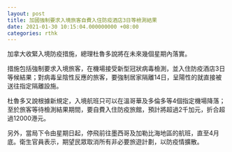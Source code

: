 ```yaml
---
layout: post
title: 加國強制要求入境旅客自費入住防疫酒店3日等檢測結果
date: 2021-01-30 10:15:04.000000000 +08:00
categories: rthk
---
```


加拿大收緊入境防疫措施，總理杜魯多說將在未來幾個星期內落實。

措施包括強制要求入境旅客，在機場接受新型冠狀病毒檢測，並入住防疫酒店3日等候結果；對病毒呈陰性反應的旅客，要強制居家隔離14日，呈陽性的就直接被送往指定隔離設施。

杜魯多又說根據新規定，入境航班只可以在溫哥華及多倫多等4個指定機場降落；至於旅客等待檢測結果期間，要自費入住防疫旅館，預計將超過2千加元，折合超過12000港元。

另外，當局下令由星期日起，停飛前往墨西哥及加勒比海地區的航班，直至4月底。衛生官員表示，期望民眾取消所有非必要旅遊計劃，以防疫情擴散。

